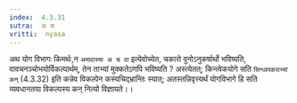 ```yaml
---
index:  4.3.31
sutra:  अ च
vritti:  nyasa
---
```


अथ योग विभागः किमर्थः,न `अमावास्या अ च वा` इत्येवोच्येत, चकारो वुनोऽनुकर्षार्थो भविष्यति, वावचनञ्चोभयोर्विकल्पार्थम्, तेन ताभ्यां मुक्कतेऽणपि भविष्यति ? अस्त्येतत्; किन्त्वेकयोगे सति `सिन्ध्वपकराभ्यां कन्` (4.3.32) इति कन्नेव विकल्पेन कस्यचिद्भ्रान्तिः स्यात्; अतस्तन्निवृत्त्यर्थं योगविभागे हि सति व्यवधानतया विकल्पस्य कन् नित्यो विज्ञायते।।

